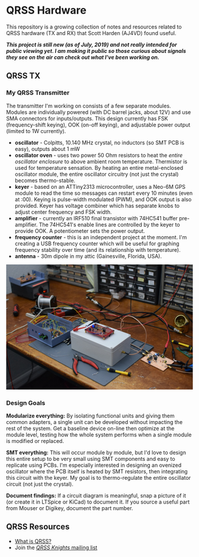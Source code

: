 # QRSS Hardware
This repository is a growing collection of notes and resources related to QRSS hardware (TX and RX) that Scott Harden (AJ4VD) found useful.

***This project is still new (as of July, 2019) and not really intended for public viewing yet. I am making it public so those curious about signals they see on the air can check out what I've been working on.***

## QRSS TX

### My QRSS Transmitter

The transmitter I'm working on consists of a few separate modules. Modules are individually powered (with DC barrel jacks, about 12V) and use SMA connectors for inputs/outputs. This design currently has FSK (frequency-shift keying), OOK (on-off keying), and adjustable power output (limited to 1W currently). 

* **oscillator** - Colpitts, 10.140 MHz crystal, no inductors (so SMT PCB is easy), outputs about 1 mW
* **oscillator oven** - uses two power 50 Ohm resistors to heat the _entire oscillator enclosure_ to above ambient room temperature. Thermistor is used for temperature sensation. By heating an entire metal-enclosed oscillator module, the entire oscillator circuitry (not just the crystal) becomes thermo-stable.
* **keyer** - based on an ATTiny2313 microcontroller, uses a Neo-6M GPS module to read the time so messages can restart every 10 minutes (even at :00). Keying is pulse-width modulated (PWM), and OOK output is also provided. Keyer has voltage combiner which has separate knobs to adjust center frequency and FSK width.
* **amplifier** - currently an IRF510 final transistor with  74HC541 buffer pre-amplifier. The 74HC541's enable lines are controlled by the keyer to provide OOK. A potentiometer sets the power output.
* **frequency counter** - this is an independent project at the moment. I'm creating a USB frequency counter which will be useful for graphing frequency stability over time (and its relationship with temperature).
* **antenna** - 30m dipole in my attic (Gainesville, Florida, USA).


![](/graphics/builds/2019-07-19-modules.jpg)


### Design Goals

**Modularize everything:** By isolating functional units and giving them common adapters, a single unit can be developed without impacting the rest of the system. Get a baseline device on-line then optimize at the module level, testing how the whole system performs when a single module is modified or replaced.

**SMT everything:** This will occur module by module, but I'd love to design this entire setup to be very small using SMT components and easy to replicate using PCBs. I'm especially interested in designing an ovenized oscillator where the PCB itself is heated by SMT resistors, then integrating this circuit with the keyer. My goal is to thermo-regulate the entire oscillator circuit (not just the crystal).

**Document findings:** If a circuit diagram is meaningful, snap a picture of it (or create it in LTSpice or KiCad) to document it. If you source a useful part from Mouser or Digikey, document the part number.


## QRSS Resources
* [What is QRSS?](https://www.qsl.net/m0ayf/What-is-QRSS.html)
* Join the [_QRSS Knights_ mailing list](https://groups.io/g/qrssknights)